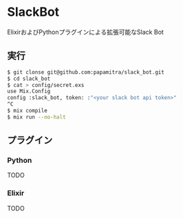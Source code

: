 # SlackBot

ElixirおよびPythonプラグインによる拡張可能なSlack Bot

## 実行

```bash
$ git clonse git@github.com:papamitra/slack_bot.git
$ cd slack_bot
$ cat > config/secret.exs
use Mix.Config
config :slack_bot, token: :"<your slack bot api token>"
^C
$ mix compile
$ mix run --no-halt
```

## プラグイン

### Python

TODO

### Elixir

TODO
